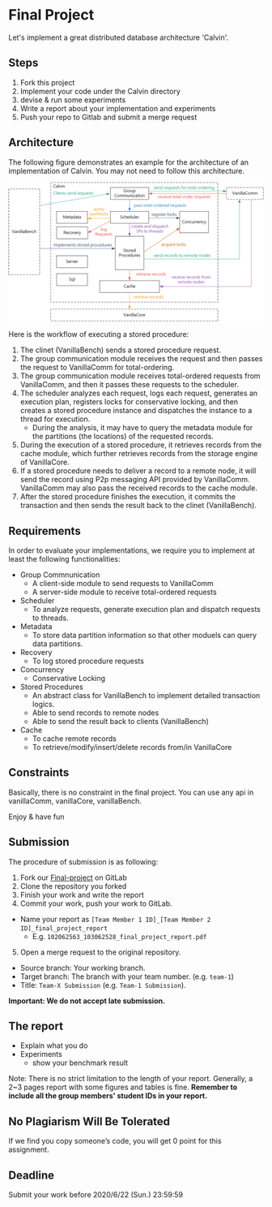# Final Project
Let's implement a great distributed database architecture 'Calvin'.

## Steps
1. Fork this project
2. Implement your code under the Calvin directory
3. devise & run some experiments 
4. Write a report about your implementation and experiments
5. Push your repo to Gitlab and submit a merge request

## Architecture

The following figure demonstrates an example for the architecture of an implementation of Calvin. You may not need to follow this architecture.

![final-project-architecture.png](final-project-architecture.png)

Here is the workflow of executing a stored procedure:

1. The clinet (VanillaBench) sends a stored procedure request.
2. The group communication module receives the request and then passes the request to VanillaComm for total-ordering.
3. The group communication module receives total-ordered requests from VanillaComm, and then it passes these requests to the scheduler.
4. The scheduler analyzes each request, logs each request, generates an execution plan, registers locks for conservative locking, and then creates a stored procedure instance and dispatches the instance to a thread for execution.
    - During the analysis, it may have to query the metadata module for the partitions (the locations) of the requested records.
5. During the execution of a stored procedure, it retrieves records from the cache module, which further retrieves records from the storage engine of VanillaCore.
6. If a stored procedure needs to deliver a record to a remote node, it will send the record using P2p messaging API provided by VanillaComm. VanillaComm may also pass the received records to the cache module.
7. After the stored procedure finishes the execution, it commits the transaction and then sends the result back to the clinet (VanillaBench).

## Requirements

In order to evaluate your implementations, we require you to implement at least the following functionalities:

- Group Commnunication
    - A client-side module to send requests to VanillaComm
    - A server-side module to receive total-ordered requests
- Scheduler
    - To analyze requests, generate execution plan and dispatch requests to threads.
- Metadata
    - To store data partition information so that other moduels can query data partitions.
- Recovery
    - To log stored procedure requests
- Concurrency
    - Conservative Locking
- Stored Procedures
    - An abstract class for VanillaBench to implement detailed transaction logics.
    - Able to send records to remote nodes
    - Able to send the result back to clients (VanillaBench)
- Cache
    - To cache remote records
    - To retrieve/modify/insert/delete records from/in VanillaCore

## Constraints
Basically, there is no constraint in the final project.
You can use any api in vanillaComm, vanillaCore, vanillaBench.

Enjoy & have fun

## Submission

The procedure of submission is as following:

1. Fork our [Final-project](https://shwu10.cs.nthu.edu.tw/courses/databases/2020-spring/db20-final-project) on GitLab
2. Clone the repository you forked
3. Finish your work and write the report
4. Commit your work, push your work to GitLab.
  - Name your report as `[Team Member 1 ID]_[Team Member 2 ID]_final_project_report`
    - E.g. `102062563_103062528_final_project_report.pdf`
5. Open a merge request to the original repository.
  - Source branch: Your working branch.
  - Target branch: The branch with your team number. (e.g. `team-1`)
  - Title: `Team-X Submission` (e.g. `Team-1 Submission`).

**Important: We do not accept late submission.**


## The report
- Explain what you do
- Experiments
    - show your benchmark result

Note: There is no strict limitation to the length of your report. Generally, a 2~3 pages report with some figures and tables is fine. **Remember to include all the group members' student IDs in your report.**

## No Plagiarism Will Be Tolerated

If we find you copy someone’s code, you will get 0 point for this assignment.

## Deadline
Submit your work before 2020/6/22 (Sun.) 23:59:59

